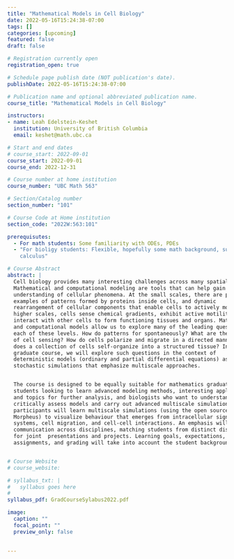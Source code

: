 ```yaml
---
title: "Mathematical Models in Cell Biology"
date: 2022-05-16T15:24:38-07:00
tags: []
categories: [upcoming]
featured: false
draft: false

# Registration currently open
registration_open: true

# Schedule page publish date (NOT publication's date).
publishDate: 2022-05-16T15:24:38-07:00

# Publication name and optional abbreviated publication name.
course_title: "Mathematical Models in Cell Biology"

instructors:
- name: Leah Edelstein-Keshet
  institution: University of British Columbia
  email: keshet@math.ubc.ca

# Start and end dates
# course_start: 2022-09-01
course_start: 2022-09-01
course_end: 2022-12-31

# Course number at home institution
course_number: "UBC Math 563"

# Section/Catalog number
section_number: "101"

# Course Code at Home institution
section_code: "2022W:563:101"

prerequisutes:
  - For math students: Some familiarity with ODEs, PDEs
  - "For bioligy students: Flexible, hopefully some math background, such as
    calculus"

# Course Abstract
abstract: |
  Cell biology provides many interesting challenges across many spatial scales.
  Mathematical and computational modeling are tools that can help gain a better
  understanding of cellular phenomena. At the small scales, there are puzzling
  examples of patterns formed by proteins inside cells, and dynamic
  rearrangement of cellular components that enable cells to actively move. At
  higher scales, cells sense chemical gradients, exhibit active motility, and
  interact with other cells to form functioning tissues and organs. Mathematical
  and computational models allow us to explore many of the leading questions at
  each of these levels. How do patterns for spontaneously? What are the limits
  of cell sensing? How do cells polarize and migrate in a directed manner? How
  does a collection of cells self-organize into a structured tissue? In this
  graduate course, we will explore such questions in the context of
  deterministic models (ordinary and partial differential equations) as well as
  stochastic simulations that emphasize multiscale approaches.


  The course is designed to be equally suitable for mathematics graduate
  students looking to learn advanced modeling methods, interesting applications,
  and topics for further analysis, and biologists who want to understand and
  critically assess models and carry out advanced multiscale simulations.  All
  participants will learn multiscale simulations (using the open source software
  Morpheus) to visualize behaviour that emerges from intracellular signaling
  systems, cell migration, and cell-cell interactions. An emphasis will be on
  communication across disciplines, matching students from distinct disciplines
  for joint  presentations and projects. Learning goals, expectations,
  assignments, and grading will take into account the student background.


# Course Website
# course_website: 

# syllabus_txt: |
#   syllabus goes here
#
syllabus_pdf: GradCourseSylabus2022.pdf

image:
  caption: ""
  focal_point: ""
  preview_only: false

  
---
```

